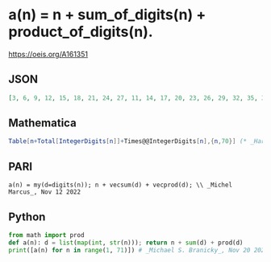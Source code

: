 # a\(n\) \= n \+ sum\_of\_digits\(n\) \+ product\_of\_digits\(n\)\.
https://oeis.org/A161351
## JSON
```JSON
[3, 6, 9, 12, 15, 18, 21, 24, 27, 11, 14, 17, 20, 23, 26, 29, 32, 35, 38, 22, 26, 30, 34, 38, 42, 46, 50, 54, 58, 33, 38, 43, 48, 53, 58, 63, 68, 73, 78, 44, 50, 56, 62, 68, 74, 80, 86, 92, 98, 55, 62, 69, 76, 83, 90, 97, 104, 111, 118, 66, 74, 82, 90, 98, 106, 114, 122, 130]
```
## Mathematica
```Mathematica
Table[n+Total[IntegerDigits[n]]+Times@@IntegerDigits[n],{n,70}] (* _Harvey P. Dale_, Jun 07 2020 *)
```
## PARI
```PARI
a(n) = my(d=digits(n)); n + vecsum(d) + vecprod(d); \\ _Michel Marcus_, Nov 12 2022
```
## Python
```Python
from math import prod
def a(n): d = list(map(int, str(n))); return n + sum(d) + prod(d)
print([a(n) for n in range(1, 71)]) # _Michael S. Branicky_, Nov 20 2022
```
